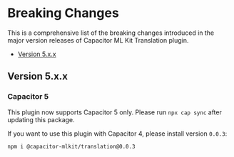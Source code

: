 # Breaking Changes

This is a comprehensive list of the breaking changes introduced in the major version releases of Capacitor ML Kit Translation plugin.

- [Version 5.x.x](#version-5xx)

## Version 5.x.x

### Capacitor 5

This plugin now supports Capacitor 5 only. Please run `npx cap sync` after updating this package.

If you want to use this plugin with Capacitor 4, please install version `0.0.3`:

```
npm i @capacitor-mlkit/translation@0.0.3
```
